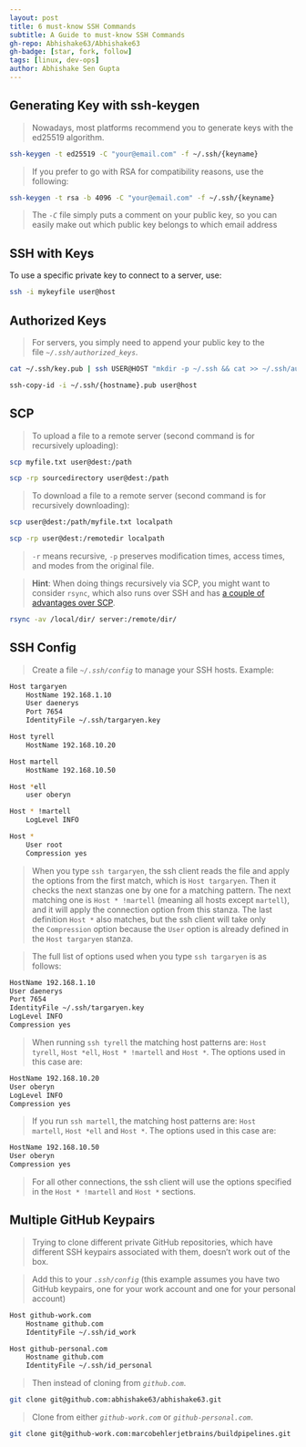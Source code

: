 ```yaml
---
layout: post
title: 6 must-know SSH Commands
subtitle: A Guide to must-know SSH Commands
gh-repo: Abhishake63/Abhishake63
gh-badge: [star, fork, follow]
tags: [linux, dev-ops]
author: Abhishake Sen Gupta
---
```


## Generating Key with ssh-keygen

> Nowadays, most platforms recommend you to generate keys with the ed25519 algorithm.

```bash
ssh-keygen -t ed25519 -C "your@email.com" -f ~/.ssh/{keyname}
```

> If you prefer to go with RSA for compatibility reasons, use the following:

```bash
ssh-keygen -t rsa -b 4096 -C "your@email.com" -f ~/.ssh/{keyname}
```

> The *`-C`* file simply puts a comment on your public key, so you can easily make out which public key belongs to which email address

## SSH with Keys

To use a specific private key to connect to a server, use:

```bash
ssh -i mykeyfile user@host
```

## **Authorized Keys**

> For servers, you simply need to append your public key to the file *`~/.ssh/authorized_keys`*.

```bash
cat ~/.ssh/key.pub | ssh USER@HOST "mkdir -p ~/.ssh && cat >> ~/.ssh/authorized_keys"

ssh-copy-id -i ~/.ssh/{hostname}.pub user@host
```

## SCP

> To upload a file to a remote server (second command is for recursively uploading):

```bash
scp myfile.txt user@dest:/path

scp -rp sourcedirectory user@dest:/path
```

> To download a file to a remote server (second command is for recursively downloading):

```bash
scp user@dest:/path/myfile.txt localpath

scp -rp user@dest:/remotedir localpath
```

> `-r` means recursive, `-p` preserves modification times, access times, and modes from the original file.

> **Hint**: When doing things recursively via SCP, you might want to consider `rsync`, which also runs over SSH and has [a couple of advantages over SCP](https://serverfault.com/a/264606).

```bash
rsync -av /local/dir/ server:/remote/dir/
```

## SSH Config

> Create a file *`~/.ssh/config`* to manage your SSH hosts. Example:

```bash
Host targaryen
    HostName 192.168.1.10
    User daenerys
    Port 7654
    IdentityFile ~/.ssh/targaryen.key

Host tyrell
    HostName 192.168.10.20

Host martell
    HostName 192.168.10.50

Host *ell
    user oberyn

Host * !martell
    LogLevel INFO

Host *
    User root
    Compression yes
```

> When you type `ssh targaryen`, the ssh client reads the file and apply the options from the first match, which is `Host targaryen`. Then it checks the next stanzas one by one for a matching pattern. The next matching one is `Host * !martell` (meaning all hosts except `martell`), and it will apply the connection option from this stanza. The last definition `Host *` also matches, but the ssh client will take only the `Compression` option because the `User` option is already defined in the `Host targaryen` stanza.

> The full list of options used when you type `ssh targaryen` is as follows:

```bash
HostName 192.168.1.10
User daenerys
Port 7654
IdentityFile ~/.ssh/targaryen.key
LogLevel INFO
Compression yes
```

> When running `ssh tyrell` the matching host patterns are: `Host tyrell`, `Host *ell`, `Host * !martell` and `Host *`. The options used in this case are:

```bash
HostName 192.168.10.20
User oberyn
LogLevel INFO
Compression yes
```

> If you run `ssh martell`, the matching host patterns are: `Host martell`, `Host *ell` and `Host *`. The options used in this case are:

```bash
HostName 192.168.10.50
User oberyn
Compression yes
```

> For all other connections, the ssh client will use the options specified in the `Host * !martell` and `Host *` sections.

## **Multiple GitHub Keypairs**

> Trying to clone different private GitHub repositories, which have different SSH keypairs associated with them, doesn’t work out of the box.

> Add this to your *`.ssh/config`* (this example assumes you have two GitHub keypairs, one for your work account and one for your personal account)

```bash
Host github-work.com
    Hostname github.com
    IdentityFile ~/.ssh/id_work

Host github-personal.com
    Hostname github.com
    IdentityFile ~/.ssh/id_personal
```

> Then instead of cloning from *`github.com`*.

```bash
git clone git@github.com:abhishake63/abhishake63.git
```

> Clone from either *`github-work.com`* or *`github-personal.com`*.

```bash
git clone git@github-work.com:marcobehlerjetbrains/buildpipelines.git
```